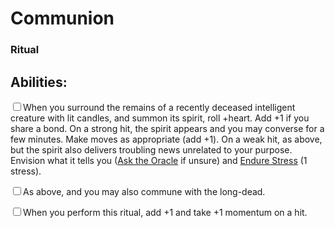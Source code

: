 # Communion
### Ritual


## Abilities:
<input type="checkbox" />When you surround the remains of a recently deceased intelligent creature with lit candles, and summon its spirit, roll +heart. Add +1 if you share a bond. On a strong hit, the spirit appears and you may converse for a few minutes. Make moves as appropriate (add +1). On a weak hit, as above, but the spirit also delivers troubling news unrelated to your purpose. Envision what it tells you ([Ask the Oracle](ironsworn/moves/fate/ask_the_oracle) if unsure) and [Endure Stress](ironsworn/moves/suffer/endure_stress) (1 stress).

<input type="checkbox" />As above, and you may also commune with the long-dead.

<input type="checkbox" />When you perform this ritual, add +1 and take +1 momentum on a hit.

